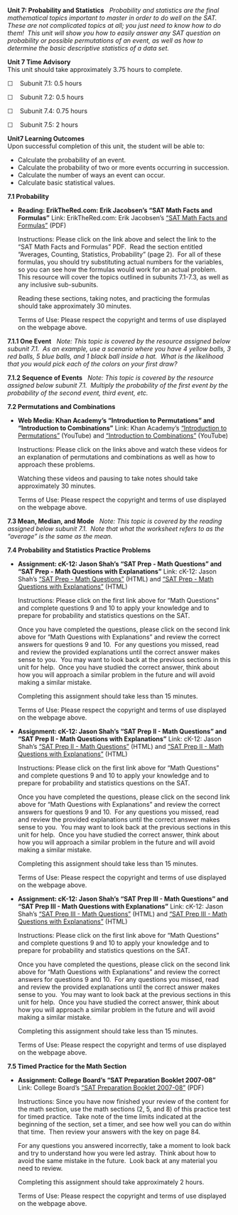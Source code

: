 **Unit 7: Probability and Statistics** <span id="7"></span> 
*Probability and statistics are the final mathematical topics important
to master in order to do well on the SAT.  These are not complicated
topics at all; you just need to know how to do them!  This unit will
show you how to easily answer any SAT question on probability or
possible permutations of an event, as well as how to determine the basic
descriptive statistics of a data set.*

**Unit 7 Time Advisory**  
This unit should take approximately 3.75 hours to complete.  
  
 ☐    Subunit 7.1: 0.5 hours  
  
 ☐    Subunit 7.2: 0.5 hours  
  
 ☐    Subunit 7.4: 0.75 hours  
  
 ☐    Subunit 7.5: 2 hours

**Unit7 Learning Outcomes**  
Upon successful completion of this unit, the student will be able to:
-   Calculate the probability of an event.
-   Calculate the probability of two or more events occurring in
    succession.
-   Calculate the number of ways an event can occur.
-   Calculate basic statistical values. 

**7.1 Probability** <span id="7.1"></span> 
-   **Reading: ErikTheRed.com: Erik Jacobsen’s “SAT Math Facts and
    Formulas”**
    Link: ErikTheRed.com: Erik Jacobsen’s [“SAT Math Facts and
    Formulas”](http://www.erikthered.com/tutor/) (PDF)  
      
     Instructions: Please click on the link above and select the link to
    the “SAT Math Facts and Formulas” PDF.  Read the section entitled
    “Averages, Counting, Statistics, Probability” (page 2).  For all of
    these formulas, you should try substituting actual numbers for the
    variables, so you can see how the formulas would work for an actual
    problem.  This resource will cover the topics outlined in subunits
    7.1-7.3, as well as any inclusive sub-subunits.  
      
     Reading these sections, taking notes, and practicing the formulas
    should take approximately 30 minutes.  
      
     Terms of Use: Please respect the copyright and terms of use
    displayed on the webpage above.

**7.1.1 One Event** <span id="7.1.1"></span> 
*Note: This topic is covered by the resource assigned below subunit
7.1.  As an example, use a scenario where you have 4 yellow balls, 3 red
balls, 5 blue balls, and 1 black ball inside a hat.  What is the
likelihood that you would pick each of the colors on your first draw?*

**7.1.2 Sequence of Events** <span id="7.1.2"></span> 
*Note: This topic is covered by the resource assigned below subunit
7.1.  Multiply the probability of the first event by the probability of
the second event, third event, etc.*

**7.2 Permutations and Combinations** <span id="7.2"></span> 
-   **Web Media: Khan Academy’s “Introduction to Permutations” and
    “Introduction to Combinations”**
    Link: Khan Academy’s [“Introduction to
    Permutations”](http://www.khanacademy.org/math/probability/v/permutations) (YouTube)
    and [“Introduction to
    Combinations”](http://www.khanacademy.org/math/probability/v/combinations)
    (YouTube)  
      
     Instructions: Please click on the links above and watch these
    videos for an explanation of permutations and combinations as well
    as how to approach these problems.  
      
     Watching these videos and pausing to take notes should take
    approximately 30 minutes.  
      
     Terms of Use: Please respect the copyright and terms of use
    displayed on the webpage above.

**7.3 Mean, Median, and Mode** <span id="7.3"></span> 
*Note: This topic is covered by the reading assigned below subunit 7.1. 
Note that what the worksheet refers to as the “average” is the same as
the mean.*

**7.4 Probability and Statistics Practice Problems** <span
id="7.4"></span> 
-   **Assignment: cK-12: Jason Shah’s “SAT Prep - Math Questions” and
    “SAT Prep - Math Questions with Explanations”**
    Link: cK-12: Jason Shah’s [“SAT Prep - Math
    Questions”](http://www.ck12.org/flexbook/chapter/4457) (HTML) and
    [“SAT Prep - Math Questions with
    Explanations”](http://www.ck12.org/flexbook/chapter/4461) (HTML)  
      
     Instructions: Please click on the first link above for “Math
    Questions” and complete questions 9 and 10 to apply your knowledge
    and to prepare for probability and statistics questions on the
    SAT.  
      
     Once you have completed the questions, please click on the second
    link above for “Math Questions with Explanations” and review the
    correct answers for questions 9 and 10.  For any questions you
    missed, read and review the provided explanations until the correct
    answer makes sense to you.  You may want to look back at the
    previous sections in this unit for help.  Once you have studied the
    correct answer, think about how you will approach a similar problem
    in the future and will avoid making a similar mistake.  
      
     Completing this assignment should take less than 15 minutes.  
      
     Terms of Use: Please respect the copyright and terms of use
    displayed on the webpage above.

-   **Assignment: cK-12: Jason Shah’s “SAT Prep II - Math Questions” and
    “SAT Prep II - Math Questions with Explanations”**
    Link: cK-12: Jason Shah’s [“SAT Prep II - Math
    Questions”](http://www.ck12.org/flexbook/chapter/4805) (HTML) and
    [“SAT Prep II - Math Questions with
    Explanations”](http://www.ck12.org/flexbook/chapter/4810) (HTML)  
      
     Instructions: Please click on the first link above for “Math
    Questions” and complete questions 9 and 10 to apply your knowledge
    and to prepare for probability and statistics questions on the
    SAT.  
      
     Once you have completed the questions, please click on the second
    link above for “Math Questions with Explanations” and review the
    correct answers for questions 9 and 10.  For any questions you
    missed, read and review the provided explanations until the correct
    answer makes sense to you.  You may want to look back at the
    previous sections in this unit for help.  Once you have studied the
    correct answer, think about how you will approach a similar problem
    in the future and will avoid making a similar mistake.  
      
     Completing this assignment should take less than 15 minutes.  
      
     Terms of Use: Please respect the copyright and terms of use
    displayed on the webpage above.

-   **Assignment: cK-12: Jason Shah’s “SAT Prep III - Math Questions”
    and “SAT Prep III - Math Questions with Explanations”**
    Link: cK-12: Jason Shah’s [“SAT Prep III - Math
    Questions”](http://www.ck12.org/flexbook/chapter/4821) (HTML) and
    [“SAT Prep III - Math Questions with
    Explanations”](http://www.ck12.org/flexbook/chapter/4825) (HTML)  
      
     Instructions: Please click on the first link above for “Math
    Questions” and complete questions 9 and 10 to apply your knowledge
    and to prepare for probability and statistics questions on the
    SAT.  
      
     Once you have completed the questions, please click on the second
    link above for “Math Questions with Explanations” and review the
    correct answers for questions 9 and 10.  For any questions you
    missed, read and review the provided explanations until the correct
    answer makes sense to you.  You may want to look back at the
    previous sections in this unit for help.  Once you have studied the
    correct answer, think about how you will approach a similar problem
    in the future and will avoid making a similar mistake.  
      
     Completing this assignment should take less than 15 minutes.  
      
     Terms of Use: Please respect the copyright and terms of use
    displayed on the webpage above.

**7.5 Timed Practice for the Math Section** <span id="7.5"></span> 
-   **Assignment: College Board’s “SAT Preparation Booklet 2007-08”**
    Link: College Board’s [“SAT Preparation Booklet
    2007-08”](http://www.churchillptsa.org/dload.html) (PDF)  
      
     Instructions: Since you have now finished your review of the
    content for the math section, use the math sections (2, 5, and 8) of
    this practice test for timed practice.  Take note of the time limits
    indicated at the beginning of the section, set a timer, and see how
    well you can do within that time.  Then review your answers with the
    key on page 84.  
      
     For any questions you answered incorrectly, take a moment to look
    back and try to understand how you were led astray.  Think about how
    to avoid the same mistake in the future.  Look back at any material
    you need to review.  
      
     Completing this assignment should take approximately 2 hours.  
      
     Terms of Use: Please respect the copyright and terms of use
    displayed on the webpage above.


